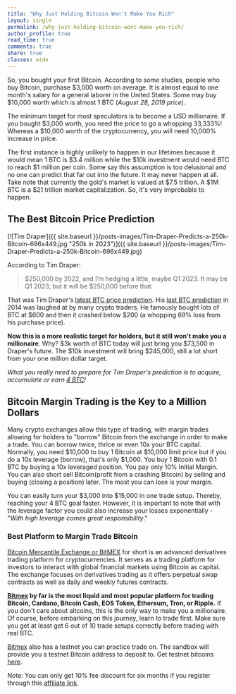```yaml
---
title: "Why Just Holding Bitcoin Won't Make You Rich"
layout: single
permalink: /why-just-holding-bitcoin-wont-make-you-rich/
author_profile: true
read_time: true
comments: true
share: true
classes: wide
---
```


So, you bought your first Bitcoin. According to some studies, people who buy Bitcoin, purchase $3,000 worth on average. It is almost equal to one month's
salary for a general laborer in the United States. Some may buy $10,000 worth which is almost 1 BTC (_August 28, 2019 price_).

The minimum target for most speculators is to become a USD millionaire. If you bought $3,000 worth, you need the price to go a whopping 33,333%! Whereas
a $10,000 worth of the cryptocurrency, you will need 10,000% increase in price.

The first instance is highly unlikely to happen in our lifetimes because it would mean 1 BTC is $3.4 million while the $10k investment would need BTC to reach
$1 million per coin. Some say this assumption is too delusional and no one can predict that far out into the future. It may never happen at all. Take note that
currently the gold's market is valued at $7.5 trillion. A $1M BTC is a $21 trillion market capitalization. So, it's very improbable to happen.

## The Best Bitcoin Price Prediction

[![Tim Draper]({{ site.baseurl }}/posts-images/Tim-Draper-Predicts-a-250k-Bitcoin-696x449.jpg "250k in 2023")]({{ site.baseurl }}/posts-images/Tim-Draper-Predicts-a-250k-Bitcoin-696x449.jpg)

According to Tim Draper:
> $250,000 by 2022, and I’m hedging a little, maybe Q1 2023. It may be Q1 2023, but it will be $250,000 before that.

That was Tim Draper's [latest BTC price prediction](https://www.fxstreet.com/cryptocurrencies/news/tim-drapers-250-000-bitcoin-prediction-to-wait-until-q1-of-2023-201908120957). His
[last BTC prediction](https://www.coindesk.com/tim-draper-bitcoins-price-still-headed-10k) in 2014 was laughed at by many crypto traders. He famously bought lots of BTC
at $600 and then it crashed below $200 (a whopping 69% loss from his purchase price).

**Now this is a more realistic target for holders, but it still won't make you a millionaire**. Why? $3k worth of BTC today will just bring you $73,500 in
Draper's future. The $10k investment will bring $245,000, still a lot short from your one million dollar target.

_What you really need to prepare for Tim Draper's prediction is to acquire, accumulate or earn <ins>4 BTC</ins>!_

## Bitcoin Margin Trading is the Key to a Million Dollars

Many crypto exchanges allow this type of trading, with margin trades allowing for holders to "borrow" Bitcoin from the exchange in order to make a trade. 
You can borrow twice, thrice or even 10x your BTC capital. Normally, you need $10,000 to buy 1 Bitcoin at $10,000 limit price but if you do a 10x leverage
(borrow), that's only $1,000. You buy 1 Bitcoin with 0.1 BTC by buying a 10x leveraged position. You pay only 10% Initial Margin. You can also short sell 
Bitcoin(profit from a crashing Bitcoin) by selling and buying (closing a position) later. The most you can lose is your margin.

You can easily turn your $3,000 into $15,000 in one trade setup. Thereby, reaching your 4 BTC goal faster. However, it is important to note that with the 
leverage factor you could also increase your losses exponentially - "_With high leverage comes great responsibility_."

### Best Platform to Margin Trade Bitcoin

[Bitcoin Mercantile Exchange or BitMEX](https://oliodigest.com/go/bitmex/) for short is an advanced derivatives trading platform for cryptocurrencies. It serves as a trading platform for investors 
to interact with global financial markets using Bitcoin as capital. The exchange focuses on derivatives trading as it offers perpetual swap contracts as 
well as daily and weekly futures contracts.

**[Bitmex](https://oliodigest.com/go/bitmex/) by far is the most liquid and most popular platform for trading Bitcoin, Cardano, Bitcoin Cash, EOS Token, Ethereum, Tron, or Ripple.** If you don't
care about altcoins, this is the only way to make you a millionaire. Of course, before embarking on this journey, learn to trade first. Make sure you get at least
get 6 out of 10 trade setups correctly before trading with real BTC. 

[Bitmex](https://oliodigest.com/go/bitmex/) also has a testnet you can practice trade on. The sandbox will provide you a testnet Bitcoin address to deposit to.
Get testnet bitcoins [here](https://coinfaucet.eu/en/btc-testnet/).

<p class="notice--warning">Note: You can only get 10% fee discount for six months if you register through this <a href="https://oliodigest.com/go/bitmex/">affiliate link</a>.</p>